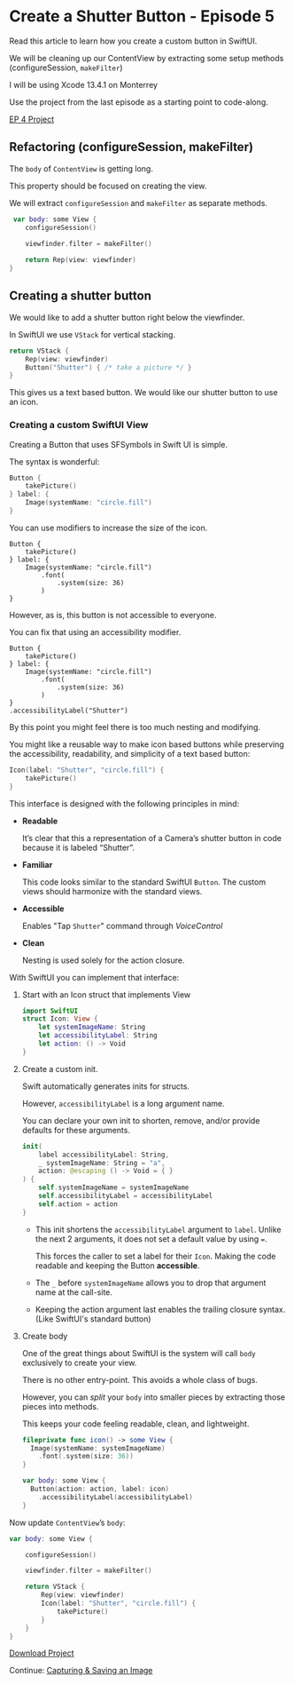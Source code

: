 # Create a Shutter Button - Episode 5

<!-- statement of empowerment -->
Read this article to learn how you create a custom button in SwiftUI.

<!-- status update -->
We will be cleaning up our ContentView by extracting some setup methods (configureSession, `makeFilter`)

<!-- tool and environment version -->
I will be using Xcode 13.4.1 on Monterrey

<!-- call to action -->
Use the project from the last episode as a starting point to code-along.

<!-- material download -->
[EP 4 Project](https://github.com/ianleon/BlogCam/tree/Ep4)

## Refactoring (configureSession, makeFilter)

The `body` of `ContentView` is getting long. 

This property should be focused on creating the view. 

We will extract `configureSession` and `makeFilter` as separate methods.

```swift
 var body: some View {
    configureSession()
    
    viewfinder.filter = makeFilter()

    return Rep(view: viewfinder)
}
```


## Creating a shutter button

We would like to add a shutter button right below the viewfinder.

In SwiftUI we use `VStack` for vertical stacking.

```swift
return VStack {
    Rep(view: viewfinder)
    Button("Shutter") { /* take a picture */ }
}
```

This gives us a text based button. We would like our shutter button to use an icon.

### Creating a custom SwiftUI View

Creating a Button that uses SFSymbols in Swift UI is simple. 

The syntax is wonderful:

```swift
Button {
    takePicture()
} label: {
    Image(systemName: "circle.fill")
}
```

You can use modifiers to increase the size of the icon.

```
Button {
    takePicture()
} label: {
    Image(systemName: "circle.fill")
        .font(
            .system(size: 36)
        )
}

```

However, as is, this button is not accessible to everyone.

You can fix that using an accessibility modifier.

```
Button {
    takePicture()
} label: {
    Image(systemName: "circle.fill")
        .font(
            .system(size: 36)
        )
}
.accessibilityLabel("Shutter")
```

By this point you might feel there is too much nesting and modifying. 

You might like a reusable way to make icon based buttons while preserving the accessibility, readability, and simplicity of a text based button:

```swift
Icon(label: "Shutter", "circle.fill") {
    takePicture()
}
```

This interface is designed with the following principles in mind:

- **Readable** 

	It’s clear that this a representation of a Camera’s shutter button in code because it is labeled “Shutter”.

- **Familiar**
  
	This code looks similar to the standard SwiftUI `Button`. The custom views should harmonize with the standard views.
  
- **Accessible**
	
	Enables "Tap `Shutter`" command through *VoiceControl*
	 
- **Clean**

	Nesting is used solely for the action closure.

With SwiftUI you can implement that interface:

1. Start with an Icon struct that implements View

	```swift
	import SwiftUI
	struct Icon: View {
		let systemImageName: String
		let accessibilityLabel: String
		let action: () -> Void
	}
	```

2. Create a custom init.

	Swift automatically generates inits for structs. 
	
	However, `accessibilityLabel` is a long argument name.
	
	You can declare your own init to shorten, remove, and/or provide defaults for these arguments.
	
	```swift
	init(
		label accessibilityLabel: String,
		_ systemImageName: String = "a",
		action: @escaping () -> Void = { }
	) {
		self.systemImageName = systemImageName
		self.accessibilityLabel = accessibilityLabel
		self.action = action
	}
	```
	
	- This init shortens the `accessibilityLabel` argument to `label`. Unlike the next 2 arguments, it does not set a default value by using `=`. 
		
		This forces the caller to set a label for their `Icon`. Making the code readable and keeping the Button **accessible**.
	
	- The `_` before `systemImageName` allows you to drop that argument name at the call-site. 
	
	- Keeping the action argument last enables the trailing closure syntax. (Like SwiftUI's standard button)
	
3. Create body

	One of the great things about SwiftUI is the system will call `body` exclusively to create your view. 
	
	There is no other entry-point. This avoids a whole class of bugs. 
	
	However, you can *split* your `body` into smaller pieces by extracting those pieces into methods.
	
	This keeps your code feeling readable, clean, and lightweight.
	
	```swift
	fileprivate func icon() -> some View {
	  Image(systemName: systemImageName)
	    .font(.system(size: 36))
	}
    
	var body: some View {
	  Button(action: action, label: icon)
	    .accessibilityLabel(accessibilityLabel)
	}
	```
	
Now update `ContentView`’s `body`:
	
```swift
var body: some View {

	configureSession()

	viewfinder.filter = makeFilter()

	return VStack {
		Rep(view: viewfinder)
		Icon(label: "Shutter", "circle.fill") {
			takePicture()
		}
	}
}
```

[Download Project](https://github.com/ianleon/BlogCam/tree/Ep5)


Continue: [Capturing & Saving an Image](ep6.md)


